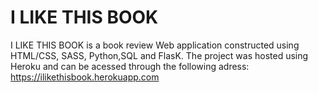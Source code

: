 # I LIKE THIS BOOK

I LIKE THIS BOOK is a book review Web application constructed using HTML/CSS, SASS, Python,SQL and FlasK. The project was hosted using Heroku and can be acessed through the following adress: https://ilikethisbook.herokuapp.com
